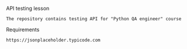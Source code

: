 API testing lesson

    The repository contains testing API for "Python QA engineer" course 

Requirements

    https://jsonplaceholder.typicode.com